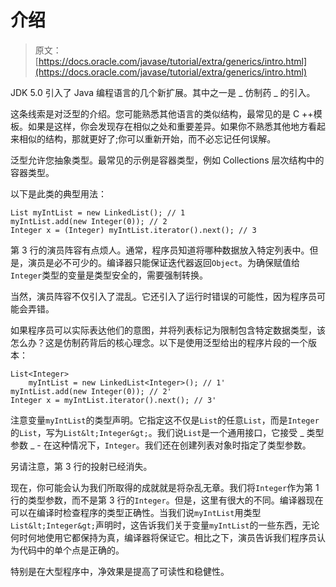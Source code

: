 # 介绍

> 原文： [https://docs.oracle.com/javase/tutorial/extra/generics/intro.html](https://docs.oracle.com/javase/tutorial/extra/generics/intro.html)

JDK 5.0 引入了 Java 编程语言的几个新扩展。其中之一是 _ 仿制药 _ 的引入。

这条线索是对泛型的介绍。您可能熟悉其他语言的类似结构，最常见的是 C ++模板。如果是这样，你会发现存在相似之处和重要差异。如果你不熟悉其他地方看起来相似的结构，那就更好了;你可以重新开始，而不必忘记任何误解。

泛型允许您抽象类型。最常见的示例是容器类型，例如 Collections 层次结构中的容器类型。

以下是此类的典型用法：

```
List myIntList = new LinkedList(); // 1
myIntList.add(new Integer(0)); // 2
Integer x = (Integer) myIntList.iterator().next(); // 3        

```

第 3 行的演员阵容有点烦人。通常，程序员知道将哪种数据放入特定列表中。但是，演员是必不可少的。编译器只能保证迭代器返回`Object`。为确保赋值给`Integer`类型的变量是类型安全的，需要强制转换。

当然，演员阵容不仅引入了混乱。它还引入了运行时错误的可能性，因为程序员可能会弄错。

如果程序员可以实际表达他们的意图，并将列表标记为限制包含特定数据类型，该怎么办？这是仿制药背后的核心理念。以下是使用泛型给出的程序片段的一个版本：

```
List<Integer> 
    myIntList = new LinkedList<Integer>(); // 1'
myIntList.add(new Integer(0)); // 2'
Integer x = myIntList.iterator().next(); // 3'

```

注意变量`myIntList`的类型声明。它指定这不仅是`List`的任意`List`，而是`Integer`的`List`，写为`List&lt;Integer&gt;`。我们说`List`是一个通用接口，它接受 _ 类型参数 _ - 在这种情况下，`Integer`。我们还在创建列表对象时指定了类型参数。

另请注意，第 3 行的投射已经消失。

现在，你可能会认为我们所取得的成就就是将杂乱无章。我们将`Integer`作为第 1 行的类型参数，而不是第 3 行的`Integer`。但是，这里有很大的不同。编译器现在可以在编译时检查程序的类型正确性。当我们说`myIntList`用类型`List&lt;Integer&gt;`声明时，这告诉我们关于变量`myIntList`的一些东西，无论何时何地使用它都保持为真，编译器将保证它。相比之下，演员告诉我们程序员认为代码中的单个点是正确的。

特别是在大型程序中，净效果是提高了可读性和稳健性。